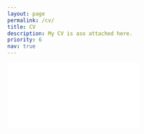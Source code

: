 ```yaml
---
layout: page
permalink: /cv/
title: CV
description: My CV is aso attached here. 
priority: 6
nav: true
---
```




<embed src="assets/pdf/Resume_Fangjian_Li.pdf" type="application/pdf"/>
